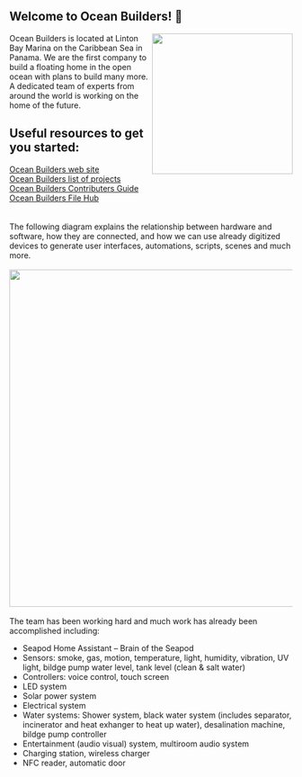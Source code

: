 ## Welcome to Ocean Builders! 👋
<img align="right" src="https://oceanbuilders.com/wp-content/uploads/2020/12/home-seapod01.jpg" height="250" /></a>
Ocean Builders is located at Linton Bay Marina on the Caribbean Sea in Panama. We are the first company to build a floating home in the open ocean with plans to build many more. A dedicated team of experts from around the world is working on the home of the future.
</br>
## Useful resources to get you started:
<a href="https://oceanbuilders.com/">Ocean Builders web site</a>
</br>
<a href="https://oceanbuilders.com/projects/"> Ocean Builders list of projects</a>
</br>
<a href="https://wiki.oceanbuilders.com/books/ocean-builders-contributors-guide"> Ocean Builders Contributers Guide</a>
</br>
<a href="https://files.oceanbuilders.com/"> Ocean Builders File Hub</a>
</br></br></br>
The following diagram explains the relationship between hardware and software, how they are connected, and how we can use already digitized devices to generate user interfaces, automations, scripts, scenes and much more. 
</br></br>
<img align="center" src="https://user-images.githubusercontent.com/84348234/123553307-fe0b5880-d73f-11eb-88c1-3cd411d05cc1.jpg" height="600" />
</br></br>
The team has been working hard and much work has already been accomplished including:
- Seapod Home Assistant – Brain of the Seapod
- Sensors: smoke, gas, motion, temperature, light, humidity, vibration, UV light, bildge pump water level, tank level (clean & salt water)
- Controllers: voice control, touch screen
- LED system 
- Solar power system
- Electrical system
- Water systems: Shower system, black water system (includes separator, incinerator and heat exhanger to heat up water), desalination machine, bildge pump controller
- Entertainment (audio visual) system, multiroom audio system
- Charging station, wireless charger
- NFC reader, automatic door
<!--

**Here are some ideas to get you started:**

🙋‍♀️ A short introduction - what is your organization all about?
🌈 Contribution guidelines - how can the community get involved?
👩‍💻 Useful resources - where can the community find your docs? Is there anything else the community should know?
🍿 Fun facts - what does your team eat for breakfast?
🧙 Remember, you can do mighty things with the power of [Markdown](https://docs.github.com/github/writing-on-github/getting-started-with-writing-and-formatting-on-github/basic-writing-and-formatting-syntax)
-->
